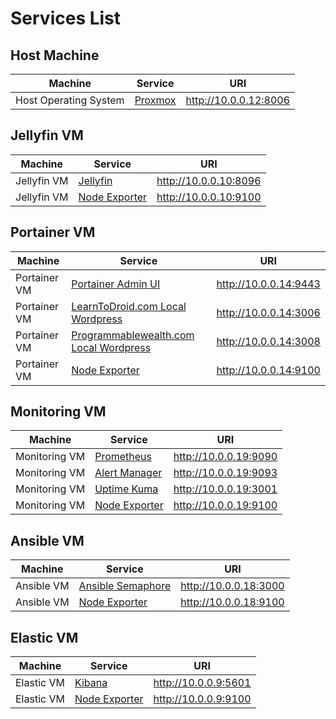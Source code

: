 # Services List

## Host Machine

| Machine               | Service                          | URI                   |
| --------------------- | -------------------------------- | --------------------- |
| Host Operating System | [Proxmox](http://10.0.0.12:8006) | http://10.0.0.12:8006 |

## Jellyfin VM

| Machine     | Service                                | URI                   |
| ----------- | -------------------------------------- | --------------------- |
| Jellyfin VM | [Jellyfin](http://10.0.0.10:8096)      | http://10.0.0.10:8096 |
| Jellyfin VM | [Node Exporter](http://10.0.0.10:9100) | http://10.0.0.10:9100 |

## Portainer VM

| Machine      | Service                                                                  | URI                   |
| ------------ | ------------------------------------------------------------------------ | --------------------- |
| Portainer VM | [Portainer Admin UI](http://10.0.0.14:9443)                              | http://10.0.0.14:9443 |
| Portainer VM | [LearnToDroid.com Local Wordpress](http://10.0.0.14:3006/wp-admin)       | http://10.0.0.14:3006 |
| Portainer VM | [Programmablewealth.com Local Wordpress](http://10.0.0.14:3008/wp-admin) | http://10.0.0.14:3008 |
| Portainer VM | [Node Exporter](http://10.0.0.14:9100)                                   | http://10.0.0.14:9100 |

## Monitoring VM

| Machine       | Service                                | URI                   |
| ------------- | -------------------------------------- | --------------------- |
| Monitoring VM | [Prometheus](http://10.0.0.19:9090)    | http://10.0.0.19:9090 |
| Monitoring VM | [Alert Manager](http://10.0.0.19:9093) | http://10.0.0.19:9093 |
| Monitoring VM | [Uptime Kuma](http://10.0.0.19:3001)   | http://10.0.0.19:3001 |
| Monitoring VM | [Node Exporter](http://10.0.0.19:9100) | http://10.0.0.19:9100 |

## Ansible VM

| Machine    | Service                                    | URI                   |
| ---------- | ------------------------------------------ | --------------------- |
| Ansible VM | [Ansible Semaphore](http://10.0.0.18:3000) | http://10.0.0.18:3000 |
| Ansible VM | [Node Exporter](http://10.0.0.18:9100)     | http://10.0.0.18:9100 |

## Elastic VM

| Machine    | Service                               | URI                  |
| ---------- | ------------------------------------- | -------------------- |
| Elastic VM | [Kibana](http://10.0.0.9:5601)        | http://10.0.0.9:5601 |
| Elastic VM | [Node Exporter](http://10.0.0.9:9100) | http://10.0.0.9:9100 |

